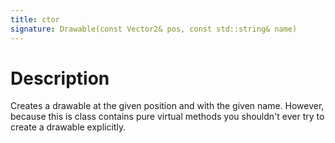 ```yaml
---
title: ctor
signature: Drawable(const Vector2& pos, const std::string& name)
---
```


# Description
Creates a drawable at the given position and with the given name. However, because this is class contains pure virtual methods you shouldn't ever try to create a drawable explicitly.
